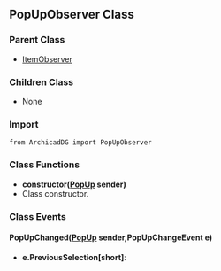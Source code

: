 ## PopUpObserver Class

### Parent Class
* [ItemObserver](../m_item/Item_Observer.md)

### Children Class
* None

### Import
```
from ArchicadDG import PopUpObserver
``` 

### Class Functions

* **constructor([PopUp](PopUp.md) sender)**
* Class constructor.

### Class Events

#### PopUpChanged([PopUp](PopUp.md) sender,PopUpChangeEvent e)
* **e.PreviousSelection[short]**:

